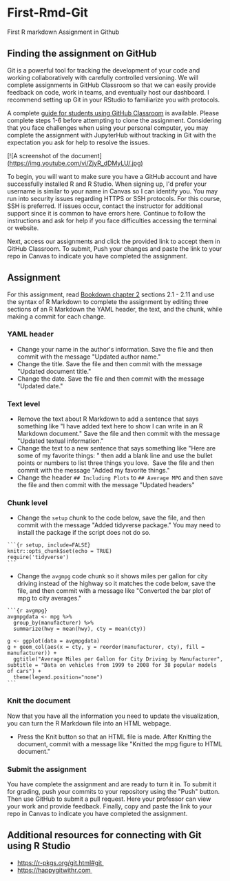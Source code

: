 # First-Rmd-Git

First R markdown Assignment in Github

## Finding the assignment on GitHub

Git is a powerful tool for tracking the development of your code and working collaboratively with carefully controlled versioning.
We will complete assignments in GitHub Classroom so that we can easily provide feedback on code, work in teams, and eventually host our dashboard.
I recommend setting up Git in your RStudio to familiarize you with protocols. 

A complete [guide for students using GitHub Classroom](https://github.com/jfiksel/github-classroom-for-students) is available. Please complete steps 1-6 before attempting to clone the assignment. Considering that you face challenges when using your personal computer, you may complete the assignment with JupyterHub without tracking in Git with the expectation you ask for help to resolve the issues.

[![A screenshot of the document][(https://img.youtube.com/vi/ZjyR_dDMyLU/.jpg)](https://youtu.be/ZjyR_dDMyLU)

To begin, you will want to make sure you have a GitHub account and have successfully installed R and R Studio. When signing up, I'd prefer your username is similar to your name in Canvas so I can identify you. You may run into security issues regarding HTTPS or SSH protocols. For this course, SSH is preferred. If issues occur, contact the instructor for additional support since it is common to have errors here. 
Continue to follow the instructions and ask for help if you face difficulties accessing the terminal or website.

Next, access our assignments and click the provided link to accept them in GitHub Classroom. To submit, Push your changes and paste the link to your repo in Canvas to indicate you have completed the assignment.

## Assignment

For this assignment, read [Bookdown chapter 2](https://bookdown.org/yihui/rmarkdown/basics.html) sections 2.1 - 2.11 and use the syntax of R Markdown to complete the assignment by editing three sections of an R Markdown the YAML header, the text, and the chunk, while making a commit for each change.  

### YAML header

- Change your name in the author's information. Save the file and then commit with the message "Updated author name."
- Change the title. Save the file and then commit with the message "Updated document title."
- Change the date. Save the file and then commit with the message "Updated date."

### Text level

- Remove the text about R Markdown to add a sentence that says something like "I have added text here to show I can write in an R Markdown document." Save the file and then commit with the message "Updated textual information."
- Change the text to a new sentence that says something like "Here are some of my favorite things: " then add a blank line and use the bullet points or numbers to list three things you love.  Save the file and then commit with the message "Added my favorite things."
- Change the header `## Including Plots` to `## Average MPG` and then save the file and then commit with the message "Updated headers"

### Chunk level

- Change the `setup` chunk to the code below, save the file, and then commit with the message "Added tidyverse package." You may need to install the package if the script does not do so. 

````
```{r setup, include=FALSE}
knitr::opts_chunk$set(echo = TRUE)
require('tidyverse')
```
````

- Change the `avgmpg` code chunk so it shows miles per gallon for city driving instead of the highway so it matches the code below, save the file, and then commit with a message like "Converted the bar plot of mpg to city averages." 

```` 
```{r avgmpg}
avgmpgdata <- mpg %>% 
  group_by(manufacturer) %>% 
  summarize(hwy = mean(hwy), cty = mean(cty))

g <- ggplot(data = avgmpgdata)
g + geom_col(aes(x = cty, y = reorder(manufacturer, cty), fill = manufacturer)) +
  ggtitle("Average Miles per Gallon for City Driving by Manufacturer", subtitle = "Data on vehicles from 1999 to 2008 for 38 popular models of cars") +
  theme(legend.position="none") 
```
````  

### Knit the document
Now that you have all the information you need to update the visualization, you can turn the R Markdown file into an HTML webpage. 

- Press the Knit button so that an HTML file is made. After Knitting the document, commit with a message like "Knitted the mpg figure to HTML document."

### Submit the assignment

You have complete the assignment and are ready to turn it in. To submit it for grading, push your commits to your repository using the "Push" button. Then use GitHub to submit a pull request. Here your professor can view your work and provide feedback. Finally, copy and paste the link to your repo in Canvas to indicate you have completed the assignment.

## Additional resources for connecting with Git using R Studio

- https://r-pkgs.org/git.html#git 
- https://happygitwithr.com 
